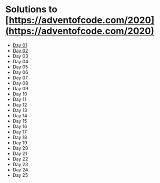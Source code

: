 # Solutions to [https://adventofcode.com/2020](https://adventofcode.com/2020)

[comment]: <> (Markdown code generated with https://euangoddard.github.io/clipboard2markdown/)

- [Day 01](day01)
- [Day 02](day02)
- Day 03
- Day 04
- Day 05
- Day 06
- Day 07
- Day 08
- Day 09
- Day 10
- Day 11
- Day 12
- Day 13
- Day 14
- Day 15
- Day 16
- Day 17
- Day 18
- Day 19
- Day 20
- Day 21
- Day 22
- Day 23
- Day 24
- Day 25

